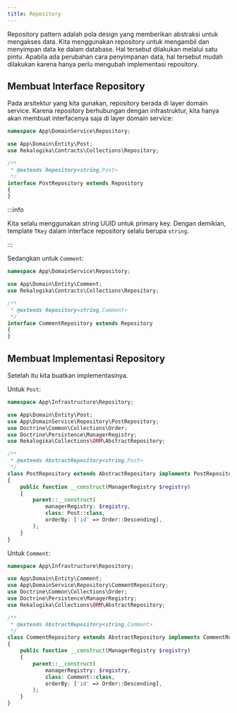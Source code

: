 ```yaml
---
title: Repository
---
```


Repository pattern adalah pola design yang memberikan abstraksi untuk mengakses
data. Kita menggunakan repository untuk mengambil dan menyimpan data ke dalam
database. Hal tersebut dilakukan melalui satu pintu. Apabila ada perubahan cara
penyimpanan data, hal tersebut mudah dilakukan karena hanya perlu mengubah
implementasi repository.

## Membuat Interface Repository

Pada arsitektur yang kita gunakan, repository berada di layer domain service.
Karena repository berhubungan dengan infrastruktur, kita hanya akan membuat
interfacenya saja di layer domain service:

```php title="src/DomainService/Repository/PostRepository.php"
namespace App\DomainService\Repository;

use App\Domain\Entity\Post;
use Rekalogika\Contracts\Collections\Repository;

/**
 * @extends Repository<string,Post>
 */
interface PostRepository extends Repository
{
}
```

:::info

Kita selalu menggunakan string UUID untuk primary key. Dengan demikian, template
`TKey` dalam interface repository selalu berupa `string`.

:::

Sedangkan untuk `Comment`:

```php title="src/DomainService/Repository/CommentRepository.php"
namespace App\DomainService\Repository;

use App\Domain\Entity\Comment;
use Rekalogika\Contracts\Collections\Repository;

/**
 * @extends Repository<string,Comment>
 */
interface CommentRepository extends Repository
{
}
```

## Membuat Implementasi Repository

Setelah itu kita buatkan implementasinya.

Untuk `Post`:

```php title="src/Infrastructure/Repository/PostRepository.php"
namespace App\Infrastructure\Repository;

use App\Domain\Entity\Post;
use App\DomainService\Repository\PostRepository;
use Doctrine\Common\Collections\Order;
use Doctrine\Persistence\ManagerRegistry;
use Rekalogika\Collections\ORM\AbstractRepository;

/**
 * @extends AbstractRepository<string,Post>
 */
class PostRepository extends AbstractRepository implements PostRepository
{
    public function __construct(ManagerRegistry $registry)
    {
        parent::__construct(
            managerRegistry: $registry,
            class: Post::class,
            orderBy: ['id' => Order::Descending],
        );
    }
}
```

Untuk `Comment`:

```php title="src/Infrastructure/Repository/CommentRepository.php"
namespace App\Infrastructure\Repository;

use App\Domain\Entity\Comment;
use App\DomainService\Repository\CommentRepository;
use Doctrine\Common\Collections\Order;
use Doctrine\Persistence\ManagerRegistry;
use Rekalogika\Collections\ORM\AbstractRepository;

/**
 * @extends AbstractRepository<string,Comment>
 */
class CommentRepository extends AbstractRepository implements CommentRepository
{
    public function __construct(ManagerRegistry $registry)
    {
        parent::__construct(
            managerRegistry: $registry,
            class: Comment::class,
            orderBy: ['id' => Order::Descending],
        );
    }
}
```
